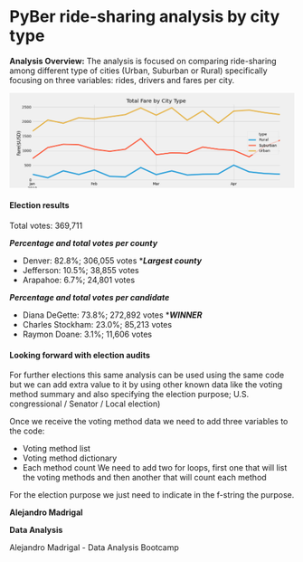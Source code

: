 # PyBer ride-sharing analysis by city type

**Analysis Overview:** The analysis is focused on comparing ride-sharing among different type of cities (Urban, Suburban or Rural) specifically focusing on three variables: rides, drivers and fares per city.



![FaresbyCityType](https://github.com/alosmad/PyBer_Analysis/blob/306666cedd2fcbcf94ae280fd4b60528566e49ce/FaresbyCityType.png)

#### Election results

Total votes: 369,711

  ***Percentage and total votes per county***
  - Denver:     82.8%;  306,055 votes ****Largest county***
  - Jefferson:  10.5%;  38,855 votes
  - Arapahoe:   6.7%;   24,801 votes

  ***Percentage and total votes per candidate***
  - Diana DeGette:     73.8%;  272,892 votes ****WINNER***
  - Charles Stockham:  23.0%;  85,213 votes
  - Raymon Doane:      3.1%;   11,606 votes

#### Looking forward with election audits

For further elections this same analysis can be used using the same code but we can add extra value to it by using other known data like the voting method summary and also specifying the election purpose; U.S. congressional / Senator / Local election)

Once we receive the voting method data we need to add three variables to the code:
- Voting method list
- Voting method dictionary
- Each method count
We need to add two for loops, first one that will list the voting methods and then another that will count each method

For the election purpose we just need to indicate in the f-string the purpose.

**Alejandro Madrigal**

**Data Analysis**





Alejandro Madrigal - Data Analysis Bootcamp
